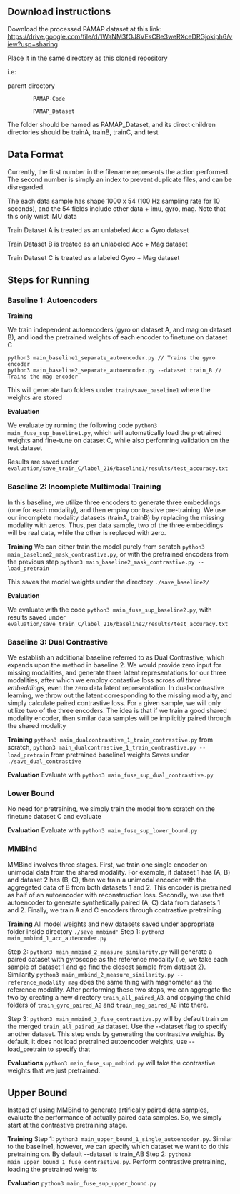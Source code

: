 
## Download instructions

Download the processed PAMAP dataset at this link: https://drive.google.com/file/d/1WaNM3fGJ8VEsCBe3weRXceDRGjokiph6/view?usp=sharing

Place it in the same directory as this cloned repository 

i.e: 

parent directory

            PAMAP-Code
            
            PAMAP_Dataset
            
The folder should be named as PAMAP_Dataset, and its direct children directories should be trainA, trainB, trainC, and test


## Data Format

Currently, the first number in the filename represents the action performed. The second number is simply an index to prevent duplicate files, and can be disregarded.

The each data sample has shape 1000 x 54 (100 Hz sampling rate for 10 seconds), and the 54 fields include other data + imu, gyro, mag. Note that this only wrist IMU data

Train Dataset A is treated as an unlabeled Acc + Gyro dataset

Train Dataset B is treated as an unlabeled Acc + Mag dataset

Train Dataset C is treated as a labeled Gyro + Mag dataset


## Steps for Running

### Baseline 1: Autoencoders

**Training**

We train independent autoencoders (gyro on dataset A, and mag on dataset B), and load the pretrained weights of each encoder to finetune on dataset C

```
python3 main_baseline1_separate_autoencoder.py // Trains the gyro encoder
python3 main_baseline2_separate_autoencoder.py --dataset train_B // Trains the mag encoder
```

This will generate two folders under `train/save_baseline1` where the weights are stored

**Evaluation**

We evaluate by running the following code `python3 main_fuse_sup_baseline1.py`, which will automatically load the pretrained weights and fine-tune on dataset C, while also performing validation on the test dataset

Results are saved under `evaluation/save_train_C/label_216/baseline1/results/test_accuracy.txt`


### Baseline 2: Incomplete Multimodal Training

In this baseline, we utilize three encoders to generate three embeddings (one for each modality), and then employ contrastive pre-training. We use our incomplete modality datasets (trainA, trainB) by replacing the missing modality with zeros. Thus, per data sample, two of the three embeddings will be real data, while the other is replaced with zero. 

**Training**
We can either train the model purely from scratch `python3 main_baseline2_mask_contrastive.py`, or with the pretrained encoders from the previous step `python3 main_baseline2_mask_contrastive.py --load_pretrain`

This saves the model weights under the directory `./save_baseline2/`

**Evaluation** 

We evaluate with the code `python3 main_fuse_sup_baseline2.py`, with results saved under `evaluation/save_train_C/label_216/baseline2/results/test_accuracy.txt`

### Baseline 3: Dual Contrastive

We establish an additional baseline referred to as Dual Contrastive, which expands upon the method in baseline 2. We would provide zero input for missing modalities, and generate three latent representations for our three modalities, after which we employ contastive loss across *all three embeddings*, even the zero data latent representation. In dual-contrastive learning, we throw out the latent corresponding to the missing modlaity, and simply calculate paired contrastive loss. For a given sample, we will only utilize two of the three encoders. The idea is that if we train a good shared modality encoder, then similar data samples will be implicitly paired through the shared modality

**Training**
`python3 main_dualcontrastive_1_train_contrastive.py` from scratch, `python3 main_dualcontrastive_1_train_contrastive.py --load_pretrain` from pretrained baseline1 weights
Saves under `./save_dual_contrastive`

**Evaluation**
Evaluate with `python3 main_fuse_sup_dual_contrastive.py`

### Lower Bound

No need for pretraining, we simply train the model from scratch on the finetune dataset C and evaluate

**Evaluation**
Evaluate with `python3 main_fuse_sup_lower_bound.py`

### MMBind

MMBind involves three stages. First, we train one single encoder on unimodal data from the shared modality. For example, if dataset 1 has (A, B) and dataset 2 has (B, C), then we train a unimodal encoder with the aggregated data of B from both datasets 1 and 2. This encoder is pretrained as half of an autoencoder with reconstruction loss. Secondly, we use that autoencoder to generate synthetically paired (A, C) data from datasets 1 and 2. Finally, we train A and C encoders through contrastive pretraining

**Training**
All model weights and new datasets saved under appropriate folder inside directory `./save_mmbind'`
Step 1: `python3 main_mmbind_1_acc_autencoder.py`

Step 2: `python3 main_mmbind_2_measure_similarity.py` will generate a paired dataset with gyroscope as the reference modality (i.e, we take each sample of dataset 1 and go find the closest sample from dataset 2). Similarity `python3 main_mmbind_2_measure_similarity.py --reference_modality mag` does the same thing with magnometer as the reference modality. After performing these two steps, we can aggregate the two by creating a new directory `train_all_paired_AB`, and copying the child folders of `train_gyro_paired_AB` and `train_mag_paired_AB` into there.

Step 3: `python3 main_mmbind_3_fuse_contrastive.py` will by default train on the merged `train_all_paired_AB` dataset. Use the --dataset flag to specify another dataset. This step ends by generating the contrastive weights. By default, it does not load pretrained autoencoder weights, use --load_pretrain to specify that

**Evaluations**
`python3 main_fuse_sup_mmbind.py` will take the contrastive weights that we just pretrained.

## Upper Bound

Instead of using MMBind to generate artifically paired data samples, evaluate the performance of actually paired data samples. So, we simply start at the contrastive pretraining stage.

**Training**
Step 1: `python3 main_upper_bound_1_single_autoencoder.py`. Similar to the baseline1, however, we can specify which dataset we want to do this pretraining on. By default --dataset is train_AB
Step 2: `python3 main_upper_bound_1_fuse_contrastive.py`. Perform contrastive pretraining, loading the pretrained weights

**Evaluation**
`python3 main_fuse_sup_upper_bound.py`







